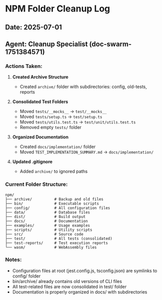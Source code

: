 # NPM Folder Cleanup Log
## Date: 2025-07-01
## Agent: Cleanup Specialist (doc-swarm-1751384571)

### Actions Taken:

1. **Created Archive Structure**
   - Created `archive/` folder with subdirectories: config, old-tests, reports

2. **Consolidated Test Folders**
   - Moved `tests/__mocks__` → `test/__mocks__`
   - Moved `tests/setup.ts` → `test/setup.ts`
   - Moved `tests/utils.test.ts` → `test/unit/utils.test.ts`
   - Removed empty `tests/` folder

3. **Organized Documentation**
   - Created `docs/implementation/` folder
   - Moved `TEST_IMPLEMENTATION_SUMMARY.md` → `docs/implementation/`

4. **Updated .gitignore**
   - Added `archive/` to ignored paths

### Current Folder Structure:
```
npm/
├── archive/          # Backup and old files
├── bin/              # Executable scripts
├── config/           # All configuration files
├── data/             # Database files
├── dist/             # Build output
├── docs/             # Documentation
├── examples/         # Usage examples
├── scripts/          # Utility scripts
├── src/              # Source code
├── test/             # All tests (consolidated)
├── test-reports/     # Test execution reports
└── wasm/             # WebAssembly files
```

### Notes:
- Configuration files at root (jest.config.js, tsconfig.json) are symlinks to config/ folder
- bin/archive/ already contains old versions of CLI files
- All test-related files are now consolidated in test/ folder
- Documentation is properly organized in docs/ with subdirectories